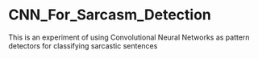 # CNN_For_Sarcasm_Detection

This is an experiment of using Convolutional Neural Networks as pattern detectors for classifying sarcastic sentences

